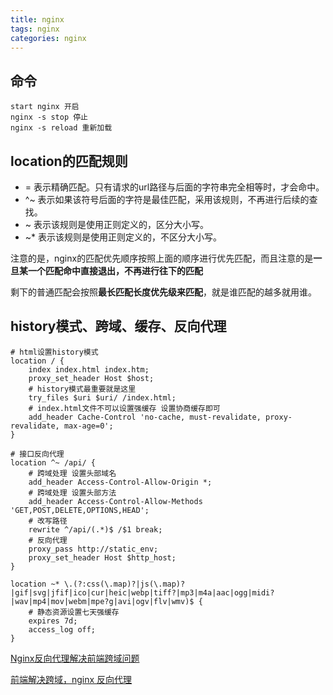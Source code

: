 ```yaml
---
title: nginx
tags: nginx
categories: nginx
---
```


## 命令

```
start nginx 开启
nginx -s stop 停止
nginx -s reload 重新加载
```

## location的匹配规则

* = 表示精确匹配。只有请求的url路径与后面的字符串完全相等时，才会命中。
* ^~ 表示如果该符号后面的字符是最佳匹配，采用该规则，不再进行后续的查找。
* ~ 表示该规则是使用正则定义的，区分大小写。
* ~* 表示该规则是使用正则定义的，不区分大小写。

注意的是，nginx的匹配优先顺序按照上面的顺序进行优先匹配，而且注意的是**一旦某一个匹配命中直接退出，不再进行往下的匹配**

剩下的普通匹配会按照**最长匹配长度优先级来匹配**，就是谁匹配的越多就用谁。

## history模式、跨域、缓存、反向代理

```
# html设置history模式
location / {
    index index.html index.htm;
    proxy_set_header Host $host;
    # history模式最重要就是这里
    try_files $uri $uri/ /index.html;
    # index.html文件不可以设置强缓存 设置协商缓存即可
    add_header Cache-Control 'no-cache, must-revalidate, proxy-revalidate, max-age=0';
}

# 接口反向代理
location ^~ /api/ {
    # 跨域处理 设置头部域名
    add_header Access-Control-Allow-Origin *;
    # 跨域处理 设置头部方法
    add_header Access-Control-Allow-Methods 'GET,POST,DELETE,OPTIONS,HEAD';
    # 改写路径
    rewrite ^/api/(.*)$ /$1 break;
    # 反向代理
    proxy_pass http://static_env;
    proxy_set_header Host $http_host;
}

location ~* \.(?:css(\.map)?|js(\.map)?|gif|svg|jfif|ico|cur|heic|webp|tiff?|mp3|m4a|aac|ogg|midi?|wav|mp4|mov|webm|mpe?g|avi|ogv|flv|wmv)$ {
    # 静态资源设置七天强缓存
    expires 7d;
    access_log off;
}
```

[Nginx反向代理解决前端跨域问题](https://juejin.cn/post/7008446203562033188)

[前端解决跨域，nginx 反向代理](https://juejin.cn/post/7021433082691452936)
